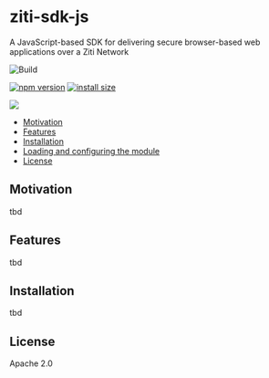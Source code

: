 ziti-sdk-js
===================

A JavaScript-based SDK for delivering secure browser-based web applications over a Ziti Network

![Build](https://github.com/openziti/ziti-sdk-js/workflows/Node.js%20CI/badge.svg?branch=master)

[![npm version][npm-image]][npm-url]
[![install size][install-size-image]][install-size-url]

[![](https://data.jsdelivr.com/v1/package/npm/@openziti/ziti-sdk-js/badge?style=rounded)](https://www.jsdelivr.com/package/npm/@openziti/ziti-sdk-js)




<!-- TOC -->

- [Motivation](#motivation)
- [Features](#features)
- [Installation](#installation)
- [Loading and configuring the module](#loading-and-configuring-the-module)
- [License](#license)

<!-- /TOC -->


## Motivation

tbd

## Features

tbd

## Installation

tbd

## License

Apache 2.0



[npm-image]: https://flat.badgen.net/npm/v/@openziti/ziti-sdk-js
[npm-url]: https://www.npmjs.com/package/@openziti/ziti-sdk-js
[install-size-image]: https://flat.badgen.net/packagephobia/install/@openziti/ziti-sdk-js
[install-size-url]: https://packagephobia.now.sh/result?p=@openziti/ziti-sdk-js
